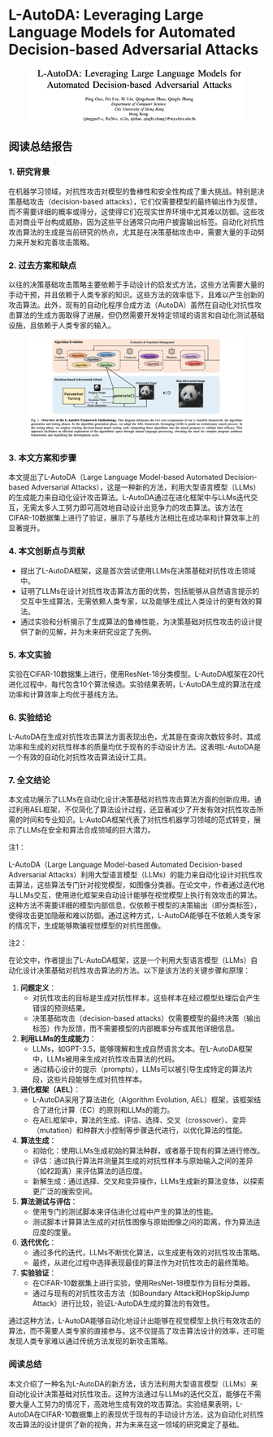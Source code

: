 # L-AutoDA: Leveraging Large Language Models for Automated Decision-based Adversarial Attacks

<figure><img src="../.gitbook/assets/image (13) (1).png" alt=""><figcaption></figcaption></figure>

## 阅读总结报告

### 1. 研究背景

在机器学习领域，对抗性攻击对模型的鲁棒性和安全性构成了重大挑战。特别是决策基础攻击（decision-based attacks），它们仅需要模型的最终输出作为反馈，而不需要详细的概率或得分，这使得它们在现实世界环境中尤其难以防御。这些攻击对商业平台构成威胁，因为这些平台通常只向用户披露输出标签。自动化对抗性攻击算法的生成是当前研究的热点，尤其是在决策基础攻击中，需要大量的手动努力来开发和完善攻击策略。

### 2. 过去方案和缺点

以往的决策基础攻击策略主要依赖于手动设计的启发式方法，这些方法需要大量的手动干预，并且依赖于人类专家的知识。这些方法的效率低下，且难以产生创新的攻击算法。此外，现有的自动化程序合成方法（AutoDA）虽然在自动化对抗性攻击算法的生成方面取得了进展，但仍然需要开发特定领域的语言和自动化测试基础设施，且依赖于人类专家的输入。

<figure><img src="../.gitbook/assets/image (14) (1).png" alt=""><figcaption></figcaption></figure>

### 3. 本文方案和步骤

本文提出了L-AutoDA（Large Language Model-based Automated Decision-based Adversarial Attacks），这是一种新的方法，利用大型语言模型（LLMs）的生成能力来自动化设计攻击算法。L-AutoDA通过在进化框架中与LLMs迭代交互，无需太多人工努力即可高效地自动设计出竞争力的攻击算法。该方法在CIFAR-10数据集上进行了验证，展示了与基线方法相比在成功率和计算效率上的显著提升。

### 4. 本文创新点与贡献

* 提出了L-AutoDA框架，这是首次尝试使用LLMs在决策基础对抗性攻击领域中。
* 证明了LLMs在设计对抗性攻击算法方面的优势，包括能够从自然语言提示的交互中生成算法，无需依赖人类专家，以及能够生成比人类设计的更有效的算法。
* 通过实验和分析揭示了生成算法的鲁棒性能，为决策基础对抗性攻击的设计提供了新的见解，并为未来研究设定了先例。

### 5. 本文实验

实验在CIFAR-10数据集上进行，使用ResNet-18分类模型。L-AutoDA框架在20代进化过程中，每代包含10个算法候选。实验结果表明，L-AutoDA生成的算法在成功率和计算效率上均优于基线方法。

### 6. 实验结论

L-AutoDA在生成对抗性攻击算法方面表现出色，尤其是在查询次数较多时，其成功率和生成的对抗性样本的质量均优于现有的手动设计方法。这表明L-AutoDA是一个有效的自动化对抗性攻击算法设计工具。

### 7. 全文结论

本文成功展示了LLMs在自动化设计决策基础对抗性攻击算法方面的创新应用。通过利用AEL框架，不仅简化了算法设计过程，还显著减少了开发有效对抗性攻击所需的时间和专业知识。L-AutoDA框架代表了对抗性机器学习领域的范式转变，展示了LLMs在安全和算法合成领域的巨大潜力。



注1：

L-AutoDA（Large Language Model-based Automated Decision-based Adversarial Attacks）利用大型语言模型（LLMs）的能力来自动化设计对抗性攻击算法，这些算法专门针对视觉模型，如图像分类器。在论文中，作者通过迭代地与LLMs交互，使用进化框架来自动设计能够在视觉模型上执行有效攻击的算法。这种方法不需要详细的模型内部信息，仅依赖于模型的决策输出（即分类标签），使得攻击更加隐蔽和难以防御。通过这种方式，L-AutoDA能够在不依赖人类专家的情况下，生成能够欺骗视觉模型的对抗性图像。



注2：

在论文中，作者提出了L-AutoDA框架，这是一个利用大型语言模型（LLMs）自动化设计决策基础对抗性攻击算法的方法。以下是该方法的关键步骤和原理：

1. **问题定义**：
   * 对抗性攻击的目标是生成对抗性样本，这些样本在经过模型处理后会产生错误的预测结果。
   * 决策基础攻击（decision-based attacks）仅需要模型的最终决策（输出标签）作为反馈，而不需要模型的内部概率分布或其他详细信息。
2. **利用LLMs的生成能力**：
   * LLMs，如GPT-3.5，能够理解和生成自然语言文本。在L-AutoDA框架中，LLMs被用来生成对抗性攻击算法的代码。
   * 通过精心设计的提示（prompts），LLMs可以被引导生成特定的算法片段，这些片段能够生成对抗性样本。
3. **进化框架（AEL）**：
   * L-AutoDA采用了算法进化（Algorithm Evolution, AEL）框架，该框架结合了进化计算（EC）的原则和LLMs的能力。
   * 在AEL框架中，算法的生成、评估、选择、交叉（crossover）、变异（mutation）和种群大小控制等步骤迭代进行，以优化算法的性能。
4. **算法生成**：
   * 初始化：使用LLMs生成初始的算法种群，或者基于现有的算法进行修改。
   * 评估：通过执行算法并测量其生成的对抗性样本与原始输入之间的差异（如ℓ2距离）来评估算法的适应度。
   * 新解生成：通过选择、交叉和变异操作，LLMs生成新的算法变体，以探索更广泛的搜索空间。
5. **算法测试与评估**：
   * 使用专门的测试脚本来评估进化过程中产生的算法的性能。
   * 测试脚本计算算法生成的对抗性图像与原始图像之间的距离，作为算法适应度的度量。
6. **迭代优化**：
   * 通过多代的迭代，LLMs不断优化算法，以生成更有效的对抗性攻击策略。
   * 最终，从进化过程中选择表现最佳的算法作为对抗性攻击的最终策略。
7. **实验验证**：
   * 在CIFAR-10数据集上进行实验，使用ResNet-18模型作为目标分类器。
   * 通过与现有的对抗性攻击方法（如Boundary Attack和HopSkipJump Attack）进行比较，验证L-AutoDA生成的算法的有效性。

通过这种方法，L-AutoDA能够自动化地设计出能够在视觉模型上执行有效攻击的算法，而不需要人类专家的直接参与。这不仅提高了攻击算法设计的效率，还可能发现人类专家难以通过传统方法发现的新攻击策略。





### 阅读总结

本文介绍了一种名为L-AutoDA的新方法，该方法利用大型语言模型（LLMs）来自动化设计决策基础对抗性攻击。这种方法通过与LLMs的迭代交互，能够在不需要大量人工努力的情况下，高效地生成有效的攻击算法。实验结果表明，L-AutoDA在CIFAR-10数据集上的表现优于现有的手动设计方法，这为自动化对抗性攻击算法的设计提供了新的视角，并为未来在这一领域的研究奠定了基础。
